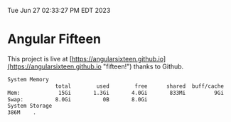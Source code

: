 Tue Jun 27 02:33:27 PM EDT 2023

# Angular Fifteen


This project is live at [https://angularsixteen.github.io](https://angularsixteen.github.io "fifteen!") thanks to Github.

```bash
System Memory
               total        used        free      shared  buff/cache   available
Mem:            15Gi       1.3Gi       4.0Gi       833Mi         9Gi        12Gi
Swap:          8.0Gi          0B       8.0Gi
System Storage
386M	.
```
